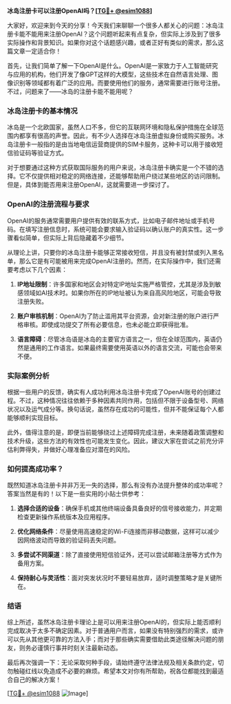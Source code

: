 **冰岛注册卡可以注册OpenAI吗？[[TG💪+ @esim1088](https://t.me/s/esim1088)]**

大家好，欢迎来到今天的分享！今天我们来聊聊一个很多人都关心的问题：冰岛注册卡能不能用来注册OpenAI？这个问题听起来有点复杂，但实际上涉及到了很多实际操作和背景知识。如果你对这个话题感兴趣，或者正好有类似的需求，那么这篇文章一定适合你！

首先，让我们简单了解一下OpenAI是什么。OpenAI是一家致力于人工智能研究与应用的机构，他们开发了像GPT这样的大模型，这些技术在自然语言处理、图像识别等领域都有着广泛的应用。而要使用他们的服务，通常需要进行账号注册。不过，问题来了——冰岛的注册卡能不能用呢？

### 冰岛注册卡的基本情况

冰岛是一个北欧国家，虽然人口不多，但它的互联网环境和隐私保护措施在全球范围内都享有很高的声誉。因此，有不少人选择在冰岛注册虚拟身份或购买服务。冰岛注册卡一般指的是由当地电信运营商提供的SIM卡服务，这种卡可以用于接收短信验证码等验证方式。

对于想要通过这种方式获取国际服务的用户来说，冰岛注册卡确实是一个不错的选择。它不仅提供相对稳定的网络连接，还能够帮助用户绕过某些地区的访问限制。但是，具体到能否用来注册OpenAI，这就需要进一步探讨了。

### OpenAI的注册流程与要求

OpenAI的服务通常需要用户提供有效的联系方式，比如电子邮件地址或手机号码。在填写注册信息时，系统可能会要求输入验证码以确认账户的真实性。这一步骤看似简单，但实际上背后隐藏着不少细节。

从理论上讲，只要你的冰岛注册卡能够正常接收短信，并且没有被封禁或列入黑名单，那么它是有可能被用来完成OpenAI注册的。然而，在实际操作中，我们还需要考虑以下几个因素：

1. **IP地址限制**：许多国家和地区会对特定IP地址实施严格管控，尤其是涉及到敏感领域如AI技术时。如果你所在的IP地址被认为来自高风险地区，可能会导致注册失败。
   
2. **账户审核机制**：OpenAI为了防止滥用其平台资源，会对新注册的账户进行严格审核。即使成功提交了所有必要信息，也未必能立即获得批准。

3. **语言障碍**：尽管冰岛语是冰岛的主要官方语言之一，但在全球范围内，英语仍然是通用的工作语言。如果最终需要使用英语以外的语言交流，可能也会带来不便。

### 实际案例分析

根据一些用户的反馈，确实有人成功利用冰岛注册卡完成了OpenAI账号的创建过程。不过，这种情况往往依赖于多种因素共同作用，包括但不限于设备型号、网络状况以及运气成分等。换句话说，虽然存在成功的可能性，但并不能保证每个人都能够顺利实现目标。

此外，值得注意的是，即便当前能够绕过上述障碍完成注册，未来随着政策调整和技术升级，这些方法的有效性也可能发生变化。因此，建议大家在尝试之前充分评估利弊得失，并做好心理准备应对潜在的风险。

### 如何提高成功率？

既然知道冰岛注册卡并非万无一失的选择，那么有没有办法提升整体的成功率呢？答案当然是有的！以下是一些实用的小贴士供参考：

1. **选择合适的设备**：确保手机或其他终端设备具备良好的信号接收能力，并定期检查更新操作系统版本及应用程序。
   
2. **优化网络条件**：尽量使用高速稳定的Wi-Fi连接而非移动数据，这样可以减少因网络波动而导致的验证码丢失问题。
   
3. **多尝试不同渠道**：除了直接使用短信验证外，还可以尝试邮箱注册等方式作为备用方案。
   
4. **保持耐心与灵活性**：面对突发状况时不要轻易放弃，适时调整策略才是关键所在。

### 结语

综上所述，虽然冰岛注册卡理论上是可以用来注册OpenAI的，但实际上能否顺利完成取决于太多不确定因素。对于普通用户而言，如果没有特别强烈的需求，或许可以先从其他更可靠的方法入手；而对于那些确实需要借助此类途径解决问题的朋友，则务必谨慎行事并时刻关注最新动态。

最后再次强调一下：无论采取何种手段，请始终遵守法律法规及相关条款约定，切勿触碰红线以免造成不必要的麻烦。希望本文对你有所帮助，祝各位都能找到最适合自己的解决方案！

[[TG💪+ @esim1088](https://t.me/s/esim1088) ![Image](https://i.postimg.cc/4NQfJmqS/Snipaste-2025-05-13-00-14-12.png)]